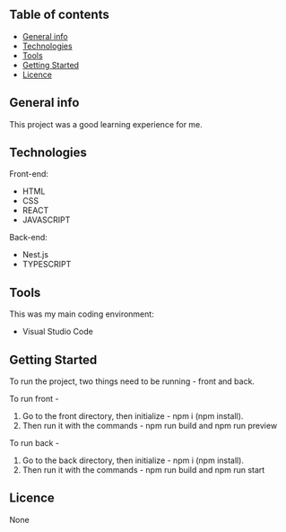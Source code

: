 ## Table of contents

- [General info](#general-info)
- [Technologies](#technologies)
- [Tools](#tools)
- [Getting Started](#getting-started)
- [Licence](#licence)

## General info

This project was a good learning experience for me.

## Technologies

Front-end:

- HTML
- CSS
- REACT
- JAVASCRIPT
  
Back-end:

- Nest.js
- TYPESCRIPT

## Tools

This was my main coding environment:

- Visual Studio Code

## Getting Started

To run the project, two things need to be running - front and back.

To run front - 

1. Go to the front directory, then initialize - npm i (npm install).
2. Then run it with the commands - npm run build and npm run preview

To run back -

1. Go to the back directory, then initialize - npm i (npm install).
2. Then run it with the commands - npm run build and npm run start

## Licence

None
